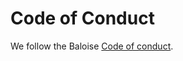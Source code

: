# Code of Conduct
We follow the Baloise [Code of conduct](https://baloise.github.io/open-source/docs/md/guides/governance.html#code-of-conduct).